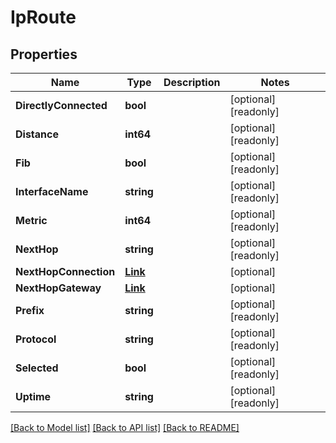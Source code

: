 # IpRoute

## Properties

Name | Type | Description | Notes
------------ | ------------- | ------------- | -------------
**DirectlyConnected** | **bool** |  | [optional] [readonly] 
**Distance** | **int64** |  | [optional] [readonly] 
**Fib** | **bool** |  | [optional] [readonly] 
**InterfaceName** | **string** |  | [optional] [readonly] 
**Metric** | **int64** |  | [optional] [readonly] 
**NextHop** | **string** |  | [optional] [readonly] 
**NextHopConnection** | [**Link**](Link.md) |  | [optional] 
**NextHopGateway** | [**Link**](Link.md) |  | [optional] 
**Prefix** | **string** |  | [optional] [readonly] 
**Protocol** | **string** |  | [optional] [readonly] 
**Selected** | **bool** |  | [optional] [readonly] 
**Uptime** | **string** |  | [optional] [readonly] 

[[Back to Model list]](../README.md#documentation-for-models) [[Back to API list]](../README.md#documentation-for-api-endpoints) [[Back to README]](../README.md)


